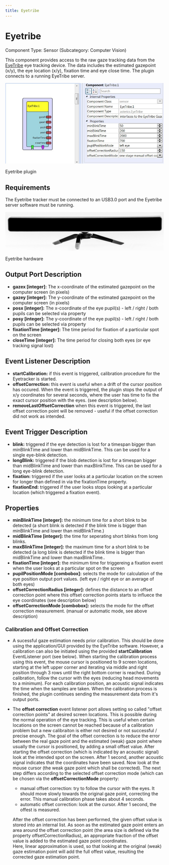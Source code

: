 ```yaml
---
title: Eyetribe
---
```


# Eyetribe

Component Type: Sensor (Subcategory: Computer Vision)

This component provides access to the raw gaze tracking data from the [EyeTribe](https://theeyetribe.com/) eye tracking device. The data includes the estimated gazepoint (x/y), the eye location (x/y), fixation time and eye close time. The plugin connects to a running EyeTribe server.

![Screenshot: Eyetribe plugin](./img/Eyetribe.jpg "Screenshot: Eyetribe plugin")

Eyetribe plugin

## Requirements

The Eyetribe tracker must be connected to an USB3.0 port and the Eyetribe server software must be running.

![Screenshot: Eyetribe hardware](./img/Eyetribe_hw.png "Screenshot: Eyetribe hardware")

Eyetribe hardware

## Output Port Description

- **gazex \[integer\]:** The x-coordinate of the estimated gazepoint on the computer screen (in pixels)
- **gazey \[integer\]:** The y-coordinate of the estimated gazepoint on the computer screen (in pixels)
- **posx \[integer\]:** The x-coordinate of the eye pupil(s) - left / right / both pupils can be selected via property
- **posy \[integer\]:** The y-coordinate of the eye pupil(s) - left / right / both pupils can be selected via property
- **fixationTime \[integer\]:** The time period for fixation of a particular spot on the screen
- **closeTime \[integer\]:** The time period for closing both eyes (or eye tracking signal lost)

## Event Listener Description

- **startCalibration:** if this event is triggered, calibration procedure for the Eyetracker is started.
- **offsetCorrection:** this event is useful when a drift of the cursor position has occured. When the event is triggered, the plugin stops the output of x/y coordinates for several seconds, where the user has time to fix the exact cursor position with the eyes. (see description below).
- **removeLastOffsetCorrection** when this event is triggered, the last offset correction point will be removed - useful if the offset correction did not work as intended.

## Event Trigger Description

- **blink:** triggered if the eye detection is lost for a timespan bigger than minBlinkTime and lower than midBlinkTime. This can be used for a single eye-blink detection.
- **longBlink:** triggered if the blob detection is lost for a timespan bigger than midBlinkTime and lower than maxBlinkTime. This can be used for a long eye-blink detection.
- **fixation:** triggered if the user looks at a particular location on the screen for longer than defined in via the fixationTime property.
- **fixationEnd:** triggered if the user looks stops looking at a particular location (which triggered a fixation event).

## Properties

- **minBlinkTime \[integer\]:** the minimum time for a short blink to be detected (a short blink is detected if the blink time is bigger than minBlinkTime and lower than midBlinkTime.)
- **midBlinkTime \[integer\]:** the time for seperating short blinks from long blinks.
- **maxBlinkTime \[integer\]:** the maximum time for a short blink to be detected (a long blink is detected if the blink time is bigger than midBlinkTime and lower than maxBlinkTime..
- **fixationTime \[integer\]:** the minimum time for triggereing a fixation event when the user looks at a particular spot on the screen
- **pupilPositionMode \[combobox\]:** selects the mode for calculation of the eye position output port values. (left eye / right eye or an average of both eyes)
- **offsetCorrectionRadius \[integer\]:** defines the distance to an offset correction point where this offset correction points starts to influece the eye coordinates (see description below)
- **offsetCorrectionMode \[combobox\]:** selects the mode for the offset correction measurement. (manual or automatic mode, see above description)

### Calibration and Offset Correction

- A sucessful gaze estimation needs prior calibration. This should be done using the application/GUI provided by the EyeTribe software. However, a calibration can also be initiated using the provided **startCalibration** EventListener port (see below). When starting the calibration process using this event, the mouse cursor is positioned to 9 screen locations, starting at the left upper corner and iterating via middle and right position through 3 rows until the right bottom corner is reached. During calibration, follow the cursor with the eyes (reducing head movements to a minimum). For each calibration position, an acoustic signal indicates the time when the samples are taken. When the calibration process is finished, the plugin continues sending the measurement data from it's output ports.
- The **offset correction** event listener port allows setting so called "offset correction points" at desired screen locations. This is possible during the normal operation of the eye tracking. This is useful when certain locations on the screen cannot be reached because of a calibration problem but a new calibraiton is either not desired or not successful / precise enough. The goal of the offset correction is to reduce the error between the real gaze point and the estimated (weak) gaze point where usually the cursor is positioned, by adding a small offset value. After starting the offset correction (which is indicated by an acoustic signal) look at the intended spot on the screen. After 1 second, another acoustic signal indicates that the coordinates have been saved. Now look at the mouse cursor (the weak gaze point which shall be corrected). The next step differs according to the selected offset correction mode (which can be chosen via the **offsetCorrectionMode** property:

  - manual offset correction: try to follow the cursor with the eyes. It should move slowly towards the original gaze point, correcting the error. This manual calibration phase takes about 4 seconds.
  - automatic offset correction: look at the cursor. After 1 second, the offest is measured.

  After the offset correction has been performed, the given offset value is stored into an internal list. As soon as the estimated gaze point enters an area around the offset correction point (the area size is defined via the property offsetCorrectionRadius), an appropriate fraction of the offset value is added to the estimated gaze point coordinates.  
  Here, linear approximation is used, so that looking at the original (weak) gaze estimation point will add the full offest value, resulting the corrected gaze estimation point.
